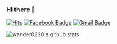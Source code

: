 ### Hi there 👋

<div>
	
  [![Hits](https://hits.seeyoufarm.com/api/count/incr/badge.svg?url=https%3A%2F%2Fgithub.com%2Fwander0220)](https://hits.seeyoufarm.com) [![Facebook Badge](https://img.shields.io/badge/facebook-1877f2?style=flat-square&logo=facebook&logoColor=white&link=https://www.facebook.com/ksh0713/)](https://www.facebook.com/ksh0713/) [![Gmail Badge](https://img.shields.io/badge/Gmail-d14836?style=flat-square&logo=Gmail&logoColor=white&link=mailto:s2018s26@e-mirim.hs.kr)](mailto:s2018s26@e-mirim.hs.kr)
</div>

<!--
**wander0220/wander0220** is a ✨ _special_ ✨ repository because its `README.md` (this file) appears on your GitHub profile.

Here are some ideas to get you started:

- 🔭 I’m currently working on ...
- 🌱 I’m currently learning ...
- 👯 I’m looking to collaborate on ...
- 🤔 I’m looking for help with ...
- 💬 Ask me about ...
- 📫 How to reach me: ...
- 😄 Pronouns: ...
- ⚡ Fun fact: ...
-->


![wander0220's github stats](https://github-readme-stats.vercel.app/api?username=wander0220&show_icons=true)

